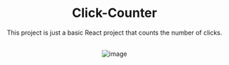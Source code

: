 <div align = "center">

# Click-Counter

  This project is just a basic React project that counts the number of clicks. </br></br>
  
  ![image](https://github.com/user-attachments/assets/8f385257-a1ab-4dab-a182-4ba47e5a5eb5)
</div>

